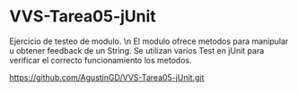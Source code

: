 # VVS-Tarea05-jUnit
Ejercicio de testeo de modulo. \n
El modulo ofrece metodos para manipular u obtener feedback de un String. Se utilizan varios Test en jUnit para verificar el correcto funcionamiento los metodos.

https://github.com/AgustinGD/VVS-Tarea05-jUnit.git
